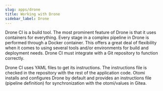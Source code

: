 ```yaml
---
slug: apps/drone
title: Working with Drone
sidebar_label: Drone
---
```


Drone CI is a build tool. The most prominent feature of Drone is that it uses containers for everything. Every stage in a complex pipeline in Drone is performed through a Docker container. This offers a great deal of flexibility when it comes to using several tools and/or environments for build and deployment needs. Drone CI must integrate with a Git repository to function correctly.

Drone CI uses YAML files to get its instructions. The instructions file is checked in the repository with the rest of the application code. Otomi installs and configures Drone by default and provides an instructions file (pipeline definition) for synchronization with the otomi/values in Gitea.
